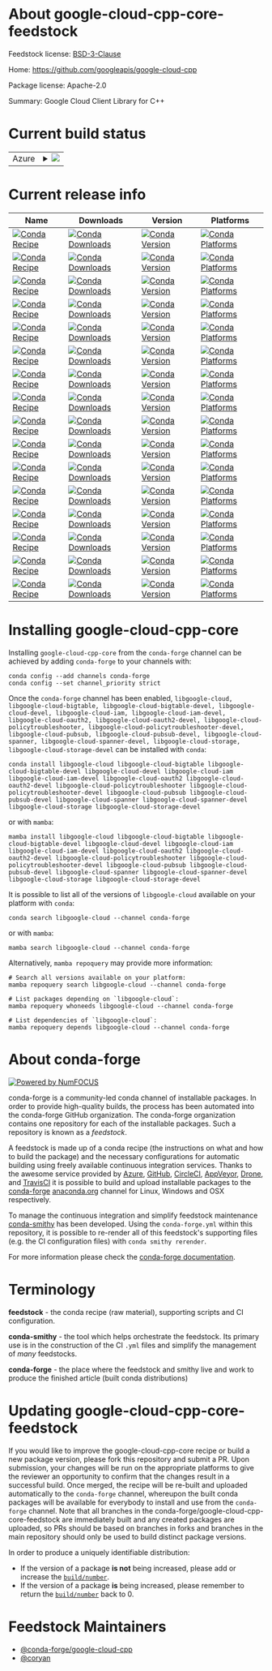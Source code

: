 About google-cloud-cpp-core-feedstock
=====================================

Feedstock license: [BSD-3-Clause](https://github.com/conda-forge/google-cloud-cpp-core-feedstock/blob/main/LICENSE.txt)

Home: https://github.com/googleapis/google-cloud-cpp

Package license: Apache-2.0

Summary: Google Cloud Client Library for C++

Current build status
====================


<table>
    
  <tr>
    <td>Azure</td>
    <td>
      <details>
        <summary>
          <a href="https://dev.azure.com/conda-forge/feedstock-builds/_build/latest?definitionId=20902&branchName=main">
            <img src="https://dev.azure.com/conda-forge/feedstock-builds/_apis/build/status/google-cloud-cpp-core-feedstock?branchName=main">
          </a>
        </summary>
        <table>
          <thead><tr><th>Variant</th><th>Status</th></tr></thead>
          <tbody><tr>
              <td>linux_64</td>
              <td>
                <a href="https://dev.azure.com/conda-forge/feedstock-builds/_build/latest?definitionId=20902&branchName=main">
                  <img src="https://dev.azure.com/conda-forge/feedstock-builds/_apis/build/status/google-cloud-cpp-core-feedstock?branchName=main&jobName=linux&configuration=linux%20linux_64_" alt="variant">
                </a>
              </td>
            </tr><tr>
              <td>linux_aarch64</td>
              <td>
                <a href="https://dev.azure.com/conda-forge/feedstock-builds/_build/latest?definitionId=20902&branchName=main">
                  <img src="https://dev.azure.com/conda-forge/feedstock-builds/_apis/build/status/google-cloud-cpp-core-feedstock?branchName=main&jobName=linux&configuration=linux%20linux_aarch64_" alt="variant">
                </a>
              </td>
            </tr><tr>
              <td>linux_ppc64le</td>
              <td>
                <a href="https://dev.azure.com/conda-forge/feedstock-builds/_build/latest?definitionId=20902&branchName=main">
                  <img src="https://dev.azure.com/conda-forge/feedstock-builds/_apis/build/status/google-cloud-cpp-core-feedstock?branchName=main&jobName=linux&configuration=linux%20linux_ppc64le_" alt="variant">
                </a>
              </td>
            </tr><tr>
              <td>osx_64</td>
              <td>
                <a href="https://dev.azure.com/conda-forge/feedstock-builds/_build/latest?definitionId=20902&branchName=main">
                  <img src="https://dev.azure.com/conda-forge/feedstock-builds/_apis/build/status/google-cloud-cpp-core-feedstock?branchName=main&jobName=osx&configuration=osx%20osx_64_" alt="variant">
                </a>
              </td>
            </tr><tr>
              <td>osx_arm64</td>
              <td>
                <a href="https://dev.azure.com/conda-forge/feedstock-builds/_build/latest?definitionId=20902&branchName=main">
                  <img src="https://dev.azure.com/conda-forge/feedstock-builds/_apis/build/status/google-cloud-cpp-core-feedstock?branchName=main&jobName=osx&configuration=osx%20osx_arm64_" alt="variant">
                </a>
              </td>
            </tr><tr>
              <td>win_64</td>
              <td>
                <a href="https://dev.azure.com/conda-forge/feedstock-builds/_build/latest?definitionId=20902&branchName=main">
                  <img src="https://dev.azure.com/conda-forge/feedstock-builds/_apis/build/status/google-cloud-cpp-core-feedstock?branchName=main&jobName=win&configuration=win%20win_64_" alt="variant">
                </a>
              </td>
            </tr>
          </tbody>
        </table>
      </details>
    </td>
  </tr>
</table>

Current release info
====================

| Name | Downloads | Version | Platforms |
| --- | --- | --- | --- |
| [![Conda Recipe](https://img.shields.io/badge/recipe-libgoogle--cloud-green.svg)](https://anaconda.org/conda-forge/libgoogle-cloud) | [![Conda Downloads](https://img.shields.io/conda/dn/conda-forge/libgoogle-cloud.svg)](https://anaconda.org/conda-forge/libgoogle-cloud) | [![Conda Version](https://img.shields.io/conda/vn/conda-forge/libgoogle-cloud.svg)](https://anaconda.org/conda-forge/libgoogle-cloud) | [![Conda Platforms](https://img.shields.io/conda/pn/conda-forge/libgoogle-cloud.svg)](https://anaconda.org/conda-forge/libgoogle-cloud) |
| [![Conda Recipe](https://img.shields.io/badge/recipe-libgoogle--cloud--bigtable-green.svg)](https://anaconda.org/conda-forge/libgoogle-cloud-bigtable) | [![Conda Downloads](https://img.shields.io/conda/dn/conda-forge/libgoogle-cloud-bigtable.svg)](https://anaconda.org/conda-forge/libgoogle-cloud-bigtable) | [![Conda Version](https://img.shields.io/conda/vn/conda-forge/libgoogle-cloud-bigtable.svg)](https://anaconda.org/conda-forge/libgoogle-cloud-bigtable) | [![Conda Platforms](https://img.shields.io/conda/pn/conda-forge/libgoogle-cloud-bigtable.svg)](https://anaconda.org/conda-forge/libgoogle-cloud-bigtable) |
| [![Conda Recipe](https://img.shields.io/badge/recipe-libgoogle--cloud--bigtable--devel-green.svg)](https://anaconda.org/conda-forge/libgoogle-cloud-bigtable-devel) | [![Conda Downloads](https://img.shields.io/conda/dn/conda-forge/libgoogle-cloud-bigtable-devel.svg)](https://anaconda.org/conda-forge/libgoogle-cloud-bigtable-devel) | [![Conda Version](https://img.shields.io/conda/vn/conda-forge/libgoogle-cloud-bigtable-devel.svg)](https://anaconda.org/conda-forge/libgoogle-cloud-bigtable-devel) | [![Conda Platforms](https://img.shields.io/conda/pn/conda-forge/libgoogle-cloud-bigtable-devel.svg)](https://anaconda.org/conda-forge/libgoogle-cloud-bigtable-devel) |
| [![Conda Recipe](https://img.shields.io/badge/recipe-libgoogle--cloud--devel-green.svg)](https://anaconda.org/conda-forge/libgoogle-cloud-devel) | [![Conda Downloads](https://img.shields.io/conda/dn/conda-forge/libgoogle-cloud-devel.svg)](https://anaconda.org/conda-forge/libgoogle-cloud-devel) | [![Conda Version](https://img.shields.io/conda/vn/conda-forge/libgoogle-cloud-devel.svg)](https://anaconda.org/conda-forge/libgoogle-cloud-devel) | [![Conda Platforms](https://img.shields.io/conda/pn/conda-forge/libgoogle-cloud-devel.svg)](https://anaconda.org/conda-forge/libgoogle-cloud-devel) |
| [![Conda Recipe](https://img.shields.io/badge/recipe-libgoogle--cloud--iam-green.svg)](https://anaconda.org/conda-forge/libgoogle-cloud-iam) | [![Conda Downloads](https://img.shields.io/conda/dn/conda-forge/libgoogle-cloud-iam.svg)](https://anaconda.org/conda-forge/libgoogle-cloud-iam) | [![Conda Version](https://img.shields.io/conda/vn/conda-forge/libgoogle-cloud-iam.svg)](https://anaconda.org/conda-forge/libgoogle-cloud-iam) | [![Conda Platforms](https://img.shields.io/conda/pn/conda-forge/libgoogle-cloud-iam.svg)](https://anaconda.org/conda-forge/libgoogle-cloud-iam) |
| [![Conda Recipe](https://img.shields.io/badge/recipe-libgoogle--cloud--iam--devel-green.svg)](https://anaconda.org/conda-forge/libgoogle-cloud-iam-devel) | [![Conda Downloads](https://img.shields.io/conda/dn/conda-forge/libgoogle-cloud-iam-devel.svg)](https://anaconda.org/conda-forge/libgoogle-cloud-iam-devel) | [![Conda Version](https://img.shields.io/conda/vn/conda-forge/libgoogle-cloud-iam-devel.svg)](https://anaconda.org/conda-forge/libgoogle-cloud-iam-devel) | [![Conda Platforms](https://img.shields.io/conda/pn/conda-forge/libgoogle-cloud-iam-devel.svg)](https://anaconda.org/conda-forge/libgoogle-cloud-iam-devel) |
| [![Conda Recipe](https://img.shields.io/badge/recipe-libgoogle--cloud--oauth2-green.svg)](https://anaconda.org/conda-forge/libgoogle-cloud-oauth2) | [![Conda Downloads](https://img.shields.io/conda/dn/conda-forge/libgoogle-cloud-oauth2.svg)](https://anaconda.org/conda-forge/libgoogle-cloud-oauth2) | [![Conda Version](https://img.shields.io/conda/vn/conda-forge/libgoogle-cloud-oauth2.svg)](https://anaconda.org/conda-forge/libgoogle-cloud-oauth2) | [![Conda Platforms](https://img.shields.io/conda/pn/conda-forge/libgoogle-cloud-oauth2.svg)](https://anaconda.org/conda-forge/libgoogle-cloud-oauth2) |
| [![Conda Recipe](https://img.shields.io/badge/recipe-libgoogle--cloud--oauth2--devel-green.svg)](https://anaconda.org/conda-forge/libgoogle-cloud-oauth2-devel) | [![Conda Downloads](https://img.shields.io/conda/dn/conda-forge/libgoogle-cloud-oauth2-devel.svg)](https://anaconda.org/conda-forge/libgoogle-cloud-oauth2-devel) | [![Conda Version](https://img.shields.io/conda/vn/conda-forge/libgoogle-cloud-oauth2-devel.svg)](https://anaconda.org/conda-forge/libgoogle-cloud-oauth2-devel) | [![Conda Platforms](https://img.shields.io/conda/pn/conda-forge/libgoogle-cloud-oauth2-devel.svg)](https://anaconda.org/conda-forge/libgoogle-cloud-oauth2-devel) |
| [![Conda Recipe](https://img.shields.io/badge/recipe-libgoogle--cloud--policytroubleshooter-green.svg)](https://anaconda.org/conda-forge/libgoogle-cloud-policytroubleshooter) | [![Conda Downloads](https://img.shields.io/conda/dn/conda-forge/libgoogle-cloud-policytroubleshooter.svg)](https://anaconda.org/conda-forge/libgoogle-cloud-policytroubleshooter) | [![Conda Version](https://img.shields.io/conda/vn/conda-forge/libgoogle-cloud-policytroubleshooter.svg)](https://anaconda.org/conda-forge/libgoogle-cloud-policytroubleshooter) | [![Conda Platforms](https://img.shields.io/conda/pn/conda-forge/libgoogle-cloud-policytroubleshooter.svg)](https://anaconda.org/conda-forge/libgoogle-cloud-policytroubleshooter) |
| [![Conda Recipe](https://img.shields.io/badge/recipe-libgoogle--cloud--policytroubleshooter--devel-green.svg)](https://anaconda.org/conda-forge/libgoogle-cloud-policytroubleshooter-devel) | [![Conda Downloads](https://img.shields.io/conda/dn/conda-forge/libgoogle-cloud-policytroubleshooter-devel.svg)](https://anaconda.org/conda-forge/libgoogle-cloud-policytroubleshooter-devel) | [![Conda Version](https://img.shields.io/conda/vn/conda-forge/libgoogle-cloud-policytroubleshooter-devel.svg)](https://anaconda.org/conda-forge/libgoogle-cloud-policytroubleshooter-devel) | [![Conda Platforms](https://img.shields.io/conda/pn/conda-forge/libgoogle-cloud-policytroubleshooter-devel.svg)](https://anaconda.org/conda-forge/libgoogle-cloud-policytroubleshooter-devel) |
| [![Conda Recipe](https://img.shields.io/badge/recipe-libgoogle--cloud--pubsub-green.svg)](https://anaconda.org/conda-forge/libgoogle-cloud-pubsub) | [![Conda Downloads](https://img.shields.io/conda/dn/conda-forge/libgoogle-cloud-pubsub.svg)](https://anaconda.org/conda-forge/libgoogle-cloud-pubsub) | [![Conda Version](https://img.shields.io/conda/vn/conda-forge/libgoogle-cloud-pubsub.svg)](https://anaconda.org/conda-forge/libgoogle-cloud-pubsub) | [![Conda Platforms](https://img.shields.io/conda/pn/conda-forge/libgoogle-cloud-pubsub.svg)](https://anaconda.org/conda-forge/libgoogle-cloud-pubsub) |
| [![Conda Recipe](https://img.shields.io/badge/recipe-libgoogle--cloud--pubsub--devel-green.svg)](https://anaconda.org/conda-forge/libgoogle-cloud-pubsub-devel) | [![Conda Downloads](https://img.shields.io/conda/dn/conda-forge/libgoogle-cloud-pubsub-devel.svg)](https://anaconda.org/conda-forge/libgoogle-cloud-pubsub-devel) | [![Conda Version](https://img.shields.io/conda/vn/conda-forge/libgoogle-cloud-pubsub-devel.svg)](https://anaconda.org/conda-forge/libgoogle-cloud-pubsub-devel) | [![Conda Platforms](https://img.shields.io/conda/pn/conda-forge/libgoogle-cloud-pubsub-devel.svg)](https://anaconda.org/conda-forge/libgoogle-cloud-pubsub-devel) |
| [![Conda Recipe](https://img.shields.io/badge/recipe-libgoogle--cloud--spanner-green.svg)](https://anaconda.org/conda-forge/libgoogle-cloud-spanner) | [![Conda Downloads](https://img.shields.io/conda/dn/conda-forge/libgoogle-cloud-spanner.svg)](https://anaconda.org/conda-forge/libgoogle-cloud-spanner) | [![Conda Version](https://img.shields.io/conda/vn/conda-forge/libgoogle-cloud-spanner.svg)](https://anaconda.org/conda-forge/libgoogle-cloud-spanner) | [![Conda Platforms](https://img.shields.io/conda/pn/conda-forge/libgoogle-cloud-spanner.svg)](https://anaconda.org/conda-forge/libgoogle-cloud-spanner) |
| [![Conda Recipe](https://img.shields.io/badge/recipe-libgoogle--cloud--spanner--devel-green.svg)](https://anaconda.org/conda-forge/libgoogle-cloud-spanner-devel) | [![Conda Downloads](https://img.shields.io/conda/dn/conda-forge/libgoogle-cloud-spanner-devel.svg)](https://anaconda.org/conda-forge/libgoogle-cloud-spanner-devel) | [![Conda Version](https://img.shields.io/conda/vn/conda-forge/libgoogle-cloud-spanner-devel.svg)](https://anaconda.org/conda-forge/libgoogle-cloud-spanner-devel) | [![Conda Platforms](https://img.shields.io/conda/pn/conda-forge/libgoogle-cloud-spanner-devel.svg)](https://anaconda.org/conda-forge/libgoogle-cloud-spanner-devel) |
| [![Conda Recipe](https://img.shields.io/badge/recipe-libgoogle--cloud--storage-green.svg)](https://anaconda.org/conda-forge/libgoogle-cloud-storage) | [![Conda Downloads](https://img.shields.io/conda/dn/conda-forge/libgoogle-cloud-storage.svg)](https://anaconda.org/conda-forge/libgoogle-cloud-storage) | [![Conda Version](https://img.shields.io/conda/vn/conda-forge/libgoogle-cloud-storage.svg)](https://anaconda.org/conda-forge/libgoogle-cloud-storage) | [![Conda Platforms](https://img.shields.io/conda/pn/conda-forge/libgoogle-cloud-storage.svg)](https://anaconda.org/conda-forge/libgoogle-cloud-storage) |
| [![Conda Recipe](https://img.shields.io/badge/recipe-libgoogle--cloud--storage--devel-green.svg)](https://anaconda.org/conda-forge/libgoogle-cloud-storage-devel) | [![Conda Downloads](https://img.shields.io/conda/dn/conda-forge/libgoogle-cloud-storage-devel.svg)](https://anaconda.org/conda-forge/libgoogle-cloud-storage-devel) | [![Conda Version](https://img.shields.io/conda/vn/conda-forge/libgoogle-cloud-storage-devel.svg)](https://anaconda.org/conda-forge/libgoogle-cloud-storage-devel) | [![Conda Platforms](https://img.shields.io/conda/pn/conda-forge/libgoogle-cloud-storage-devel.svg)](https://anaconda.org/conda-forge/libgoogle-cloud-storage-devel) |

Installing google-cloud-cpp-core
================================

Installing `google-cloud-cpp-core` from the `conda-forge` channel can be achieved by adding `conda-forge` to your channels with:

```
conda config --add channels conda-forge
conda config --set channel_priority strict
```

Once the `conda-forge` channel has been enabled, `libgoogle-cloud, libgoogle-cloud-bigtable, libgoogle-cloud-bigtable-devel, libgoogle-cloud-devel, libgoogle-cloud-iam, libgoogle-cloud-iam-devel, libgoogle-cloud-oauth2, libgoogle-cloud-oauth2-devel, libgoogle-cloud-policytroubleshooter, libgoogle-cloud-policytroubleshooter-devel, libgoogle-cloud-pubsub, libgoogle-cloud-pubsub-devel, libgoogle-cloud-spanner, libgoogle-cloud-spanner-devel, libgoogle-cloud-storage, libgoogle-cloud-storage-devel` can be installed with `conda`:

```
conda install libgoogle-cloud libgoogle-cloud-bigtable libgoogle-cloud-bigtable-devel libgoogle-cloud-devel libgoogle-cloud-iam libgoogle-cloud-iam-devel libgoogle-cloud-oauth2 libgoogle-cloud-oauth2-devel libgoogle-cloud-policytroubleshooter libgoogle-cloud-policytroubleshooter-devel libgoogle-cloud-pubsub libgoogle-cloud-pubsub-devel libgoogle-cloud-spanner libgoogle-cloud-spanner-devel libgoogle-cloud-storage libgoogle-cloud-storage-devel
```

or with `mamba`:

```
mamba install libgoogle-cloud libgoogle-cloud-bigtable libgoogle-cloud-bigtable-devel libgoogle-cloud-devel libgoogle-cloud-iam libgoogle-cloud-iam-devel libgoogle-cloud-oauth2 libgoogle-cloud-oauth2-devel libgoogle-cloud-policytroubleshooter libgoogle-cloud-policytroubleshooter-devel libgoogle-cloud-pubsub libgoogle-cloud-pubsub-devel libgoogle-cloud-spanner libgoogle-cloud-spanner-devel libgoogle-cloud-storage libgoogle-cloud-storage-devel
```

It is possible to list all of the versions of `libgoogle-cloud` available on your platform with `conda`:

```
conda search libgoogle-cloud --channel conda-forge
```

or with `mamba`:

```
mamba search libgoogle-cloud --channel conda-forge
```

Alternatively, `mamba repoquery` may provide more information:

```
# Search all versions available on your platform:
mamba repoquery search libgoogle-cloud --channel conda-forge

# List packages depending on `libgoogle-cloud`:
mamba repoquery whoneeds libgoogle-cloud --channel conda-forge

# List dependencies of `libgoogle-cloud`:
mamba repoquery depends libgoogle-cloud --channel conda-forge
```


About conda-forge
=================

[![Powered by
NumFOCUS](https://img.shields.io/badge/powered%20by-NumFOCUS-orange.svg?style=flat&colorA=E1523D&colorB=007D8A)](https://numfocus.org)

conda-forge is a community-led conda channel of installable packages.
In order to provide high-quality builds, the process has been automated into the
conda-forge GitHub organization. The conda-forge organization contains one repository
for each of the installable packages. Such a repository is known as a *feedstock*.

A feedstock is made up of a conda recipe (the instructions on what and how to build
the package) and the necessary configurations for automatic building using freely
available continuous integration services. Thanks to the awesome service provided by
[Azure](https://azure.microsoft.com/en-us/services/devops/), [GitHub](https://github.com/),
[CircleCI](https://circleci.com/), [AppVeyor](https://www.appveyor.com/),
[Drone](https://cloud.drone.io/welcome), and [TravisCI](https://travis-ci.com/)
it is possible to build and upload installable packages to the
[conda-forge](https://anaconda.org/conda-forge) [anaconda.org](https://anaconda.org/)
channel for Linux, Windows and OSX respectively.

To manage the continuous integration and simplify feedstock maintenance
[conda-smithy](https://github.com/conda-forge/conda-smithy) has been developed.
Using the ``conda-forge.yml`` within this repository, it is possible to re-render all of
this feedstock's supporting files (e.g. the CI configuration files) with ``conda smithy rerender``.

For more information please check the [conda-forge documentation](https://conda-forge.org/docs/).

Terminology
===========

**feedstock** - the conda recipe (raw material), supporting scripts and CI configuration.

**conda-smithy** - the tool which helps orchestrate the feedstock.
                   Its primary use is in the construction of the CI ``.yml`` files
                   and simplify the management of *many* feedstocks.

**conda-forge** - the place where the feedstock and smithy live and work to
                  produce the finished article (built conda distributions)


Updating google-cloud-cpp-core-feedstock
========================================

If you would like to improve the google-cloud-cpp-core recipe or build a new
package version, please fork this repository and submit a PR. Upon submission,
your changes will be run on the appropriate platforms to give the reviewer an
opportunity to confirm that the changes result in a successful build. Once
merged, the recipe will be re-built and uploaded automatically to the
`conda-forge` channel, whereupon the built conda packages will be available for
everybody to install and use from the `conda-forge` channel.
Note that all branches in the conda-forge/google-cloud-cpp-core-feedstock are
immediately built and any created packages are uploaded, so PRs should be based
on branches in forks and branches in the main repository should only be used to
build distinct package versions.

In order to produce a uniquely identifiable distribution:
 * If the version of a package **is not** being increased, please add or increase
   the [``build/number``](https://docs.conda.io/projects/conda-build/en/latest/resources/define-metadata.html#build-number-and-string).
 * If the version of a package **is** being increased, please remember to return
   the [``build/number``](https://docs.conda.io/projects/conda-build/en/latest/resources/define-metadata.html#build-number-and-string)
   back to 0.

Feedstock Maintainers
=====================

* [@conda-forge/google-cloud-cpp](https://github.com/conda-forge/google-cloud-cpp/)
* [@coryan](https://github.com/coryan/)

